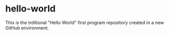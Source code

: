# hello-world
This is the trditional "Hello World" first program repository created in a new GitHub environment.
